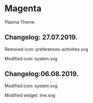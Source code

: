 # Magenta
Plasma Theme

Changelog: 27.07.2019.
----------------------

Removed icon: preferences-activities.svg

Modified icon: system.svg

Changelog:06.08.2019.
--------------------

Modified icon: system.svg

Modified widget: line.svg
